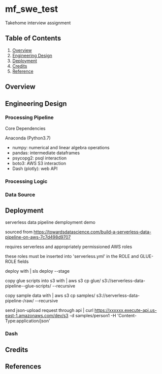 # mf_swe_test
Takehome interview assignment



## Table of Contents
1. [Overview](#about)
2. [Engineering Design](#engineering-design)
3. [Deployment](#deployment)
4. [Credits](#credits)
5. [Reference](#references)





## Overview



## Engineering Design

### Processing Pipeline


Core Dependencies

Anaconda (Python3.7)
- numpy: numerical and linear algebra operations
- pandas: intermediate dataframes
- psycopg2: psql interaction
- boto3: AWS S3 interaction
- Dash (plotly): web API

### Processing Logic


### Data Source


## Deployment


serverless data pipeline demployment demo

sourced from https://towardsdatascience.com/build-a-serverless-data-pipeline-on-aws-7c7d498d9707


requires serverless and appropriately permissioned AWS roles

these roles must be inserted into 'serverless.yml' in the ROLE and GLUE-ROLE fields

deploy with 
| sls deploy --stage <UNIQUE-IDENT>

copy glue scripts into s3 with
| aws s3 cp glue/ s3://serverless-data-pipeline-<UNIQUE-IDENT>-glue-scripts/ --recursive

copy sample data with
| aws s3 cp samples/ s3://serverless-data-pipeline-<UNIQUE-IDENT>/raw/ --recursive

send json-upload request through api
| curl https://xxxxxx.execute-api.us-east-1.amazonaws.com/dev/s3 -d samples/person1 -H 'Content-Type:application/json'


### Dash


## Credits


## References






